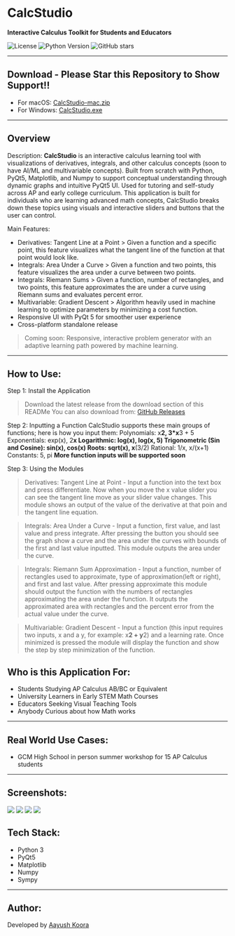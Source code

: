 
# CalcStudio

**Interactive Calculus Toolkit for Students and Educators**

![License](https://img.shields.io/github/license/AayushKoora/CalcStudio)
![Python Version](https://img.shields.io/badge/python-3.10-blue)
![GitHub stars](https://img.shields.io/github/stars/AayushKoora/CalcStudio?style=social)

---

## Download - Please Star this Repository to Show Support!!

- For macOS: [CalcStudio-mac.zip](https://github.com/AayushKoora/CalcStudio/releases/download/v.1.0/CalcStudio-mac.zip)
- For Windows: [CalcStudio.exe](https://github.com/AayushKoora/CalcStudio/releases/download/v.1.0/CalcStudio.exe)

---

## Overview

Description:
**CalcStudio** is an interactive calculus learning tool with visualizations of derivatives, integrals, and other calculus concepts (soon to have AI/ML and multivariable concepts). Built from scratch with Python, PyQt5, Matplotlib, and Numpy to support conceptual understanding through dynamic graphs and intuitive PyQt5 UI. Used for tutoring and self-study across AP and early college curriculum. This application is built for individuals who are learning advanced math concepts, CalcStudio breaks down these topics using visuals and interactive sliders and buttons that the user can control.

Main Features:
  - Derivatives: Tangent Line at a Point > Given a function and a specific point, this feature visualizes what the tangent line of the function at that point would look like.
  - Integrals: Area Under a Curve > Given a function and two points, this feature visualizes the area under a curve between two points.
  - Integrals: Riemann Sums > Given a function, number of rectangles, and two points, this feature approximates the are under a curve using Riemann sums and evaluates percent error.
  - Multivariable: Gradient Descent > Algorithm heavily used in machine learning to optimize parameters by minimizing a cost function.
  - Responsive UI with PyQt 5 for smoother user experience
  - Cross-platform standalone release

> Coming soon: Responsive, interactive problem generator with an adaptive learning path powered by machine learning.

---

## How to Use:

Step 1: Install the Application 
> Download the latest release from the download section of this READMe
> You can also download from: [GitHub Releases](https://github.com/aayushkoora/calcstudio/releases)

Step 2: Inputting a Function
  CalcStudio supports these main groups of functions; here is how you input them: 
  Polynomials: x**2, 3*x**3 + 5
  Exponentials: exp(x), 2**x
  Logarithmic: log(x), log(x, 5)
  Trigonometric (Sin and Cosine): sin(x), cos(x)
  Roots: sqrt(x), x**(3/2)
  Rational: 1/x, x/(x+1)
  Constants: 5, pi
  **More function inputs will be supported soon**

Step 3: Using the Modules
> Derivatives: Tangent Line at Point - Input a function into the text box and press differentiate. Now when you move the x value slider you can see the tangent line move as your slider value changes. This module shows an output of the value of the derivative at that poin and the tangent line equation.

> Integrals: Area Under a Curve - Input a function, first value, and last value and press integrate. After pressing the button you should see the graph show a curve and the area under the curves with bounds of the first and last value inputted. This module outputs the area under the curve.

> Integrals: Riemann Sum Approximation - Input a function, number of rectangles used to approximate, type of approximation(left or right), and first and last value. After pressing approximate this module should output the function with the numbers of rectangles approximating the area under the function. It outputs the approximated area with rectangles and the percent error from the actual value under the curve.

> Multivariable: Gradient Descent - Input a function (this input requires two inputs, x and a y, for example: x**2 + y**2) and a learning rate. Once minimized is pressed the module will display the function and show the step by step minimization of the function.

## Who is this Application For:
- Students Studying AP Calculus AB/BC or Equivalent
- University Learners in Early STEM Math Courses
- Educators Seeking Visual Teaching Tools
- Anybody Curious about how Math works

---

## Real World Use Cases:
- GCM High School in person summer workshop for 15 AP Calculus students

---

## Screenshots:
![ ](images/images1.png)
![ ](images/images2.png)
![ ](images/images3.png)
![ ](images/images4.png)

## Tech Stack:
- Python 3
- PyQt5
- Matplotlib
- Numpy
- Sympy

---

## Author:
Developed by [Aayush Koora](https://github.com/AayushKoora)
